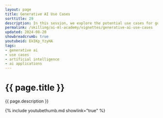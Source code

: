 ```yaml
---
layout: page
title: Generative AI Use Cases
sorttitle: 29
description: In this session, we explore the potential use cases for generative AI across different industries. We'll dive into practical applications, including content creation, automated processes, and customer interaction, demonstrating the versatility and power of generative AI technology.
permalink: /skilling/ai-ml-academy/vignettes/generative-ai-use-cases
updated: 2024-08-20
showbreadcrumb: true
youtubeid: EkIKp_YzyHA
tags:
- generative ai
- use cases
- artificial intelligence
- ai applications
---
```


# {{ page.title }}

{{ page.description }}

{% include youtubethumb.md showlink="true" %}
